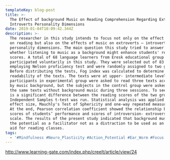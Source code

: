 ```yaml
---
templateKey: blog-post
title: >-
  The Effect of background Music on Reading Comprehension Regarding Extroverts /
  Introverts Personality Dimensions
date: 2019-01-04T10:09:42.344Z
description: >-
  The researcher in this study intends to focus not only on the effect of music
  on reading but also on the effects of music on extroverts – introverts
  personality dimensions. The main question this study tried to answer was
  whether listening to music as a background might enhance students' reading
  scores. A total of 68 language learners from Eresk educational group
  participated voluntarily in this study. They were selected out of 83 students,
  employing Nelson proficiency test and were randomly assigned to two groups.
  Before distributing the tests, Fog index was calculated to determine the
  readability of the texts. The texts were at upper- intermediate level. The
  participants in experimental group were asked to read three texts accompanying
  by music background, but the subjects in the control group were asked to read
  the same texts without background music during three sessions. To see if there
  is a significant difference between the reading scores of the two groups,
  Independent Samples t-test was run. Statistical analysis was applied for the
  effect size, Mauchly's Test of Sphericity and one-way repeated measure ANOVA.
  At the end, Pearson correlation coefficient showed the relationship between
  scores of students’ performance and scores of introversion- extroversion
  scale. The results of the present study indicated that background music has
  the potential as a facilitator not as a distraction to be used as an effective
  aid for reading classes.
tags:
  - '#Mindfulness #Neuro_Plasticity #Action_Potential #Ear_Worm #Focus'
---
```

<http://www.learning-gate.com/index.php/creelt/article/view/24>
